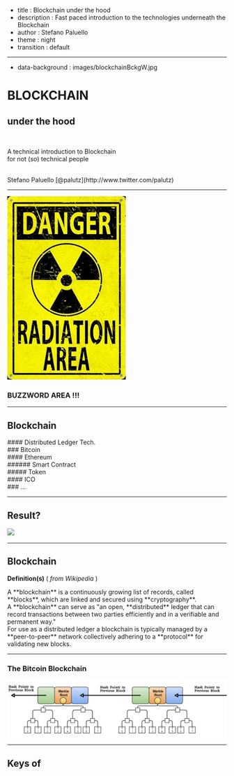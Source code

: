 - title : Blockchain under the hood
- description : Fast paced introduction to the technologies underneath the Blockchain
- author : Stefano Paluello
- theme : night
- transition : default

***

- data-background : images/blockchainBckgW.jpg

# BLOCKCHAIN
## under the hood

</br>

A technical introduction to Blockchain 
</br>
for not (*so*) technical people

<br />
Stefano Paluello  [@palutz](http://www.twitter.com/palutz)

***

<img src="images/danger.jpg" style="background: transparent; border-style: none;"  />

### BUZZWORD AREA !!!

---

## Blockchain

<div class="fragment">
#### Distributed Ledger Tech.
</div>

<div class="fragment">
### Bitcoin
</div>

<div class="fragment">
#### Ethereum
</div>

<div class="fragment">
###### Smart Contract
</div>

<div class="fragment">
##### Token
</div>

<div class="fragment">
#### ICO 
</div>

<div class="fragment">
### ...
</div>

---

## Result?

<div class="fragment">
 <img src="images/confusedTravolta.gif" style="background: transparent; border-style: none;"  />
</div>

***

## Blockchain

**Definition(s)** ( *from Wikipedia* )
<div class="fragment">
A **blockchain** is a continuously growing list of records, called **blocks**, which are linked and secured using **cryptography**.
</div>
<div class="fragment">
A **blockchain** can serve as "an open, **distributed** ledger that can record transactions between two parties efficiently and in a verifiable and permanent way."
</div>
<div class="fragment">
For use as a distributed ledger a blockchain is typically managed by a **peer-to-peer** network collectively adhering to a **protocol** for validating new blocks.
</div>

---

### The Bitcoin Blockchain
 <img src="images/bitcoinBlockchain.png" style="background: transparent; border-style: none;"  />

---

## Keys of 

